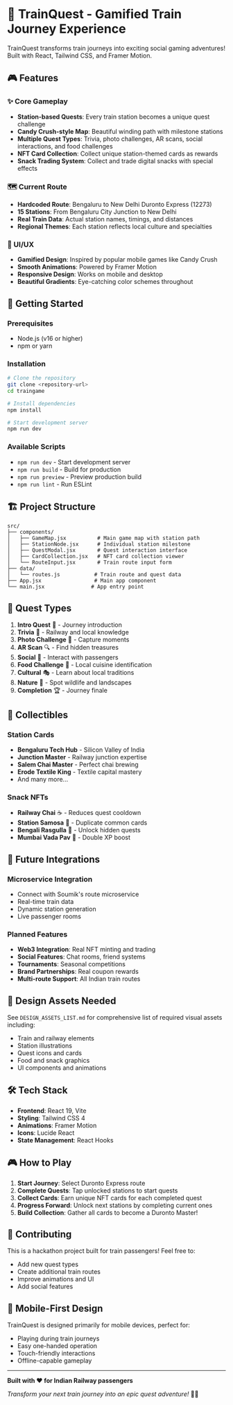 # 🚂 TrainQuest - Gamified Train Journey Experience

TrainQuest transforms train journeys into exciting social gaming adventures! Built with React, Tailwind CSS, and Framer Motion.

## 🎮 Features

### ✨ Core Gameplay
- **Station-based Quests**: Every train station becomes a unique quest challenge
- **Candy Crush-style Map**: Beautiful winding path with milestone stations
- **Multiple Quest Types**: Trivia, photo challenges, AR scans, social interactions, and food challenges
- **NFT Card Collection**: Collect unique station-themed cards as rewards
- **Snack Trading System**: Collect and trade digital snacks with special effects

### 🗺️ Current Route
- **Hardcoded Route**: Bengaluru to New Delhi Duronto Express (12273)
- **15 Stations**: From Bengaluru City Junction to New Delhi
- **Real Train Data**: Actual station names, timings, and distances
- **Regional Themes**: Each station reflects local culture and specialties

### 🎨 UI/UX
- **Gamified Design**: Inspired by popular mobile games like Candy Crush
- **Smooth Animations**: Powered by Framer Motion
- **Responsive Design**: Works on mobile and desktop
- **Beautiful Gradients**: Eye-catching color schemes throughout

## 🚀 Getting Started

### Prerequisites
- Node.js (v16 or higher)
- npm or yarn

### Installation
```bash
# Clone the repository
git clone <repository-url>
cd traingame

# Install dependencies
npm install

# Start development server
npm run dev
```

### Available Scripts
- `npm run dev` - Start development server
- `npm run build` - Build for production
- `npm run preview` - Preview production build
- `npm run lint` - Run ESLint

## 🏗️ Project Structure

```
src/
├── components/
│   ├── GameMap.jsx          # Main game map with station path
│   ├── StationNode.jsx      # Individual station milestone
│   ├── QuestModal.jsx       # Quest interaction interface
│   ├── CardCollection.jsx   # NFT card collection viewer
│   └── RouteInput.jsx       # Train route input form
├── data/
│   └── routes.js           # Train route and quest data
├── App.jsx                 # Main app component
└── main.jsx               # App entry point
```

## 🎯 Quest Types

1. **Intro Quest** 🚂 - Journey introduction
2. **Trivia** 🧠 - Railway and local knowledge
3. **Photo Challenge** 📸 - Capture moments
4. **AR Scan** 🔍 - Find hidden treasures
5. **Social** 👥 - Interact with passengers
6. **Food Challenge** 🍛 - Local cuisine identification
7. **Cultural** 🎭 - Learn about local traditions
8. **Nature** 🌿 - Spot wildlife and landscapes
9. **Completion** 🏆 - Journey finale

## 🎴 Collectibles

### Station Cards
- **Bengaluru Tech Hub** - Silicon Valley of India
- **Junction Master** - Railway junction expertise
- **Salem Chai Master** - Perfect chai brewing
- **Erode Textile King** - Textile capital mastery
- And many more...

### Snack NFTs
- **Railway Chai** ☕ - Reduces quest cooldown
- **Station Samosa** 🥟 - Duplicate common cards
- **Bengali Rasgulla** 🍡 - Unlock hidden quests
- **Mumbai Vada Pav** 🍞 - Double XP boost

## 🔮 Future Integrations

### Microservice Integration
- Connect with Soumik's route microservice
- Real-time train data
- Dynamic station generation
- Live passenger rooms

### Planned Features
- **Web3 Integration**: Real NFT minting and trading
- **Social Features**: Chat rooms, friend systems
- **Tournaments**: Seasonal competitions
- **Brand Partnerships**: Real coupon rewards
- **Multi-route Support**: All Indian train routes

## 🎨 Design Assets Needed

See `DESIGN_ASSETS_LIST.md` for comprehensive list of required visual assets including:
- Train and railway elements
- Station illustrations
- Quest icons and cards
- Food and snack graphics
- UI components and animations

## 🛠️ Tech Stack

- **Frontend**: React 19, Vite
- **Styling**: Tailwind CSS 4
- **Animations**: Framer Motion
- **Icons**: Lucide React
- **State Management**: React Hooks

## 🎮 How to Play

1. **Start Journey**: Select Duronto Express route
2. **Complete Quests**: Tap unlocked stations to start quests
3. **Collect Cards**: Earn unique NFT cards for each completed quest
4. **Progress Forward**: Unlock next stations by completing current ones
5. **Build Collection**: Gather all cards to become a Duronto Master!

## 🤝 Contributing

This is a hackathon project built for train passengers! Feel free to:
- Add new quest types
- Create additional train routes
- Improve animations and UI
- Add social features

## 📱 Mobile-First Design

TrainQuest is designed primarily for mobile devices, perfect for:
- Playing during train journeys
- Easy one-handed operation
- Touch-friendly interactions
- Offline-capable gameplay

---

**Built with ❤️ for Indian Railway passengers**

*Transform your next train journey into an epic quest adventure!* 🚂✨